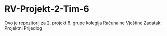 # RV-Projekt-2-Tim-6
Ovo je repozitorij za 2. projekt 6. grupe kolegija Računalne Vještine
Zadatak: Projektni Prijedlog
